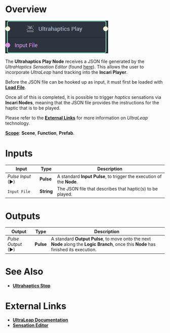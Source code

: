 # Overview

![The Ultrahaptics Play Node.](../../../.gitbook/assets/ultrahapticsplaynode20241.png)

The **Ultrahaptics Play Node** receives a JSON file generated by the *UltraHaptics Sensation Editor* (found [here](https://developer.ultrahaptics.com/downloads/sensation-editor/)). This allows the user to incorporate *UltraLeap* hand tracking into the **Incari Player**.

Before the JSON file can be hooked up as input, it must first be loaded with [**Load File**](../../io/loadfile.md).

Once all of this is completed, it is possible to trigger *haptics* sensations via **Incari Nodes**, meaning that the JSON file provides the instructions for the haptic that is to be played. 

Please refer to the [**External Links**](#external-links) for more information on *UltraLeap* technology. 

[**Scope**](../../overview.md#scopes): **Scene**, **Function**, **Prefab**.


# Inputs

|Input|Type|Description|
|---|---|---|
|*Pulse Input* (►)|**Pulse**|A standard **Input Pulse**, to trigger the execution of the **Node**.|
|`Input File`|**String**|The JSON file that describes that haptic(s) to be played.|


# Outputs

|Output|Type|Description|
|---|---|---|
|*Pulse Output* (►)|**Pulse**|A standard **Output Pulse**, to move onto the next **Node** along the **Logic Branch**, once this **Node** has finished its execution.|

# See Also

* [**Ultrahaptics Stop**](ultrahapticsstop.md)

# External Links

* [**UltraLeap Documentation**](https://docs.ultraleap.com/)
* [**Sensation Editor**](https://developer.ultrahaptics.com/downloads/sensation-editor/)

